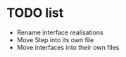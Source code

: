 # TODO list

* Rename interface realisations
* Move Step into its own file
* Move interfaces into their own files

